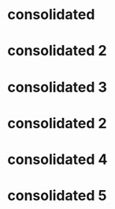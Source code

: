 # consolidated
# consolidated 2
# consolidated 3
# consolidated 2
# consolidated 4
# consolidated 5
